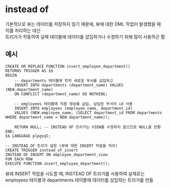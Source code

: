 # instead of

기본적으로 뷰는 데이터를 저장하지 않기 때문에, 뷰에 대한 DML 작업이 발생했을 때 이를 처리하는 대신  
트리거가 작동하여 실제 테이블에 데이터를 삽입하거나 수정하기 위해 많이 사용하곤 함

## 예시

```
CREATE OR REPLACE FUNCTION insert_employee_department()
RETURNS TRIGGER AS $$
BEGIN
    -- departments 테이블에 먼저 새로운 부서를 삽입하고
    INSERT INTO departments (department_name) VALUES (NEW.department_name)
    ON CONFLICT (department_name) DO NOTHING;

    -- employees 테이블에 직원 정보를 삽입, 삽입된 부서의 id 사용
    INSERT INTO employees (employee_name, department_id)
    VALUES (NEW.employee_name, (SELECT department_id FROM departments WHERE department_name = NEW.department_name));

    RETURN NULL; -- INSTEAD OF 트리거는 VIEW를 수정하지 않으므로 NULL을 반환
END;
$$ LANGUAGE plpgsql;

-- INSTEAD OF 트리거 설정 (뷰에 대한 INSERT 작업을 처리)
CREATE TRIGGER instead_of_insert
INSTEAD OF INSERT ON employee_department_view
FOR EACH ROW
EXECUTE FUNCTION insert_employee_department();

```

뷰에 INSERT 작업을 시도할 때, INSTEAD OF 트리거를 사용하여 실제로는 employees 테이블과 departments 테이블에 데이터를 삽입하는 트리거를 만듦
